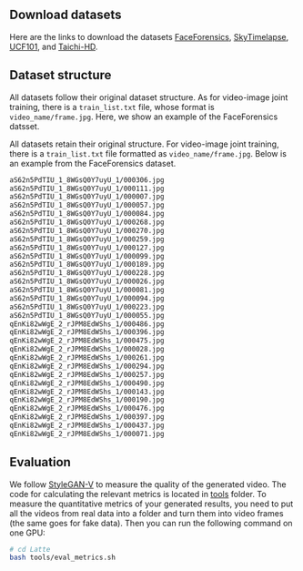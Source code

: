 ## Download datasets

Here are the links to download the datasets [FaceForensics](https://huggingface.co/datasets/maxin-cn/FaceForensics), [SkyTimelapse](https://huggingface.co/datasets/maxin-cn/SkyTimelapse/tree/main), [UCF101](https://www.crcv.ucf.edu/data/UCF101/UCF101.rar), and [Taichi-HD](https://huggingface.co/datasets/maxin-cn/Taichi-HD).


## Dataset structure

All datasets follow their original dataset structure. As for video-image joint training, there is a `train_list.txt` file, whose format is `video_name/frame.jpg`. Here, we show an example of the FaceForensics datsset.

All datasets retain their original structure. For video-image joint training, there is a `train_list.txt` file formatted as `video_name/frame.jpg`. Below is an example from the FaceForensics dataset.

```bash
aS62n5PdTIU_1_8WGsQ0Y7uyU_1/000306.jpg
aS62n5PdTIU_1_8WGsQ0Y7uyU_1/000111.jpg
aS62n5PdTIU_1_8WGsQ0Y7uyU_1/000007.jpg
aS62n5PdTIU_1_8WGsQ0Y7uyU_1/000057.jpg
aS62n5PdTIU_1_8WGsQ0Y7uyU_1/000084.jpg
aS62n5PdTIU_1_8WGsQ0Y7uyU_1/000268.jpg
aS62n5PdTIU_1_8WGsQ0Y7uyU_1/000270.jpg
aS62n5PdTIU_1_8WGsQ0Y7uyU_1/000259.jpg
aS62n5PdTIU_1_8WGsQ0Y7uyU_1/000127.jpg
aS62n5PdTIU_1_8WGsQ0Y7uyU_1/000099.jpg
aS62n5PdTIU_1_8WGsQ0Y7uyU_1/000189.jpg
aS62n5PdTIU_1_8WGsQ0Y7uyU_1/000228.jpg
aS62n5PdTIU_1_8WGsQ0Y7uyU_1/000026.jpg
aS62n5PdTIU_1_8WGsQ0Y7uyU_1/000081.jpg
aS62n5PdTIU_1_8WGsQ0Y7uyU_1/000094.jpg
aS62n5PdTIU_1_8WGsQ0Y7uyU_1/000223.jpg
aS62n5PdTIU_1_8WGsQ0Y7uyU_1/000055.jpg
qEnKi82wWgE_2_rJPM8EdWShs_1/000486.jpg
qEnKi82wWgE_2_rJPM8EdWShs_1/000396.jpg
qEnKi82wWgE_2_rJPM8EdWShs_1/000475.jpg
qEnKi82wWgE_2_rJPM8EdWShs_1/000028.jpg
qEnKi82wWgE_2_rJPM8EdWShs_1/000261.jpg
qEnKi82wWgE_2_rJPM8EdWShs_1/000294.jpg
qEnKi82wWgE_2_rJPM8EdWShs_1/000257.jpg
qEnKi82wWgE_2_rJPM8EdWShs_1/000490.jpg
qEnKi82wWgE_2_rJPM8EdWShs_1/000143.jpg
qEnKi82wWgE_2_rJPM8EdWShs_1/000190.jpg
qEnKi82wWgE_2_rJPM8EdWShs_1/000476.jpg
qEnKi82wWgE_2_rJPM8EdWShs_1/000397.jpg
qEnKi82wWgE_2_rJPM8EdWShs_1/000437.jpg
qEnKi82wWgE_2_rJPM8EdWShs_1/000071.jpg
```

## Evaluation

We follow [StyleGAN-V](https://github.com/universome/stylegan-v) to measure the quality of the generated video. The code for calculating the relevant metrics is located in [tools](../tools/) folder. To measure the quantitative metrics of your generated results, you need to put all the videos from real data into a folder and turn them into video frames (the same goes for fake data). Then you can run the following command on one GPU:

```bash
# cd Latte
bash tools/eval_metrics.sh
```